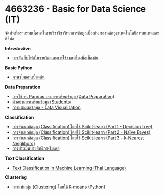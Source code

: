 # 4663236 - Basic for Data Science (IT)
จัดทำเพื่อรวบรวมเนื้อหาในรายวิชาวิชาวิทยาการข้อมูลเบื้องต้น ของหลักสูตรเทคโนโลยีสารสนเทศและดิจิทัล

**Introduction**
* [การจัดเก็บไฟล์ในรายวิชาและการใช้งานเครื่องมือเบื้องต้น](01_Intro.md)

**Basic Python**
* [ภาษาไพธอนเบื้องต้น](02_BasicPython.md)

**Data Preparation**
* [การใช้งาน Pandas และการเตรียมข้อมูล (Data Preparation)](03_Pandas.md)
* [ตัวอย่างการเตรียมข้อมูล (Students)](05_DataPrepExample.md)
* [การแสดงผลข้อมูล - Data Visualization](04_DataVisualization.md)

**Classification**
* [การจำแนกข้อมูล (Classification) โดยใช้ Scikit-learn (Part 1 - Decision Tree)](06_Classification_DT.md)
* [การจำแนกข้อมูล (Classification) โดยใช้ Scikit-learn (Part 2 - Naïve Bayes)](07_Classifiaction_NB.md)
* [การจำแนกข้อมูล (Classification) โดยใช้ Scikit-learn (Part 3 - k-Nearest Neighbors)](08_Classifiaction_Knn.md)
* [การประเมินประสิทธิภาพโมเดล](09_Model_Evaluation.md)

**Text Classification**
* [Text Classification in Machine Learning (Thai Language)](11_nlp_text_classification.md)

**Clustering**
* [การแบ่งกลุ่ม (Clustering) โดยใช้ K-means (Python)](10_kmean.md)

